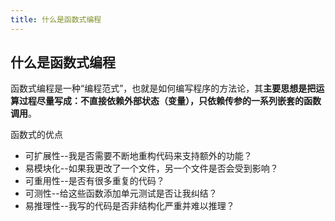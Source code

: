 ```yaml
---
title: 什么是函数式编程
---
```


## 什么是函数式编程

函数式编程是一种“编程范式”，也就是如何编写程序的方法论，其**主要思想是把运算过程尽量写成：不直接依赖外部状态（变量），只依赖传参的一系列嵌套的函数调用**。

函数式的优点

- 可扩展性--我是否需要不断地重构代码来支持额外的功能？
- 易模块化--如果我更改了一个文件，另一个文件是否会受到影响？
- 可重用性--是否有很多重复的代码？
- 可测性--给这些函数添加单元测试是否让我纠结？
- 易推理性--我写的代码是否非结构化严重并难以推理？
